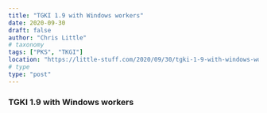 ```yaml
---
title: "TGKI 1.9 with Windows workers"
date: 2020-09-30
draft: false
author: "Chris Little"
# taxonomy
tags: ["PKS", "TKGI"]
location: "https://little-stuff.com/2020/09/30/tgki-1-9-with-windows-workers/"
# type
type: "post"
---
```


### TGKI 1.9 with Windows workers
